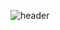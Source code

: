 
![header](https://capsule-render.vercel.app/api?type=wave&color=auto&height=500&section=header&text=JunwonBANG&fontSize=90)
